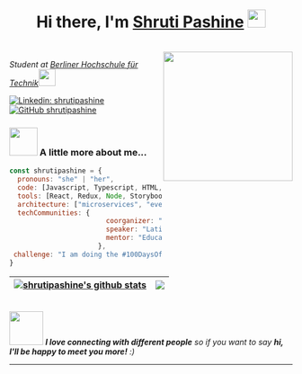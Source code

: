 <h1 align="center">Hi there, I'm <a href="" target="_blank">Shruti Pashine</a> <img
src="https://github.com/blackcater/blackcater/raw/main/images/Hi.gif" height="32" /></h1>

<br />
<img align='right' src="https://media.giphy.com/media/ieyl9zmCjO4b4t6qoY/giphy.gif" width="230">
<p><em>Student at <a href="https://www.bht-berlin.de/en/">Berliner Hochschule für Technik</a><img src="https://media.giphy.com/media/WUlplcMpOCEmTGBtBW/giphy.gif" width="30"> 
</em></p>

[![Linkedin: shrutipashine](https://img.shields.io/badge/-shrutipashine-blue?style=flat-square&logo=Linkedin&logoColor=white&link=https://www.linkedin.com/in/shrutipashine/)](https://www.linkedin.com/in/shrutipashine/)
[![GitHub shrutipashine](https://img.shields.io/github/followers/shrutipashine?label=follow&style=social)](https://github.com/shrutipashine)


### <img src="https://media.giphy.com/media/VgCDAzcKvsR6OM0uWg/giphy.gif" width="50"> A little more about me...  

```javascript
const shrutipashine = {
  pronouns: "she" | "her",
  code: [Javascript, Typescript, HTML, CSS, Python, C++],
  tools: [React, Redux, Node, Storybook, Styled-Components, Jest, Docker, Larawel],
  architecture: ["microservices", "event-driven", "design system pattern"],
  techCommunities: {
                        coorganizer: "AfroPython",
                        speaker: "Latinity",
                        mentor: "EducaTRANSforma"
                      },
 challenge: "I am doing the #100DaysOfCode challenge focused on react and typescript"
}
```
| <a href="https://github.com/shrutipashine/github-readme-stats"><img align="center" src="https://github-readme-stats.vercel.app/api?username=shrutipashine&show_icons=true&include_all_commits=true&theme=buefy&hide_border=true" alt="shrutipashine's github stats" /></a> | <a href="https://github.com/shrutipashine/github-readme-stats"><img align="center" src="https://github-readme-stats.vercel.app/api/top-langs/?username=shrutipashine&layout=compact&theme=buefy&hide_border=true" /></a> |
| ------------- | ------------- |



<br />
<img src="https://media.giphy.com/media/LnQjpWaON8nhr21vNW/giphy.gif" width="60"> <em><b>I love connecting with different people</b> so if you want to say <b>hi, I'll be happy to meet you more!</b> :)</em>

---
